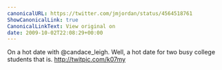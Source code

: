```yaml
---
canonicalURL: https://twitter.com/jmjordan/status/4564518761
ShowCanonicalLink: true
CanonicalLinkText: View original on
date: 2009-10-02T22:08:29+00:00
---
```

On a hot date with @candace_leigh. Well, a hot date for two busy college students that is.  http://twitpic.com/k07my